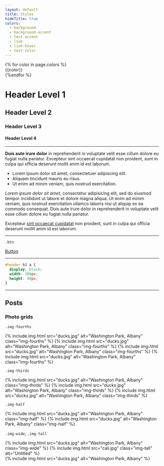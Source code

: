 ```yaml
---
layout: default
title: Styles
hideTitle: true
colors:
  - background
  - background-accent
  - text-accent
  - link
  - link-hover
  - text-color
---
```


<div class="blocks">
{% for color in page.colors %}
<div class="block-{{color}}">{{color}}</div>
{%endfor %}
</div>

# Header Level 1

## Header Level 2

### Header Level 3

#### Header Level 4

---

**Duis aute irure dolor** in reprehenderit in voluptate velit esse cillum dolore eu fugiat nulla pariatur. Excepteur sint occaecat cupidatat non proident, sunt in culpa qui officia deserunt mollit anim id est laborum.

- Lorem ipsum dolor sit amet, consectetuer adipiscing elit.
- Aliquam tincidunt mauris eu risus.
- Ut enim ad minim veniam, quis nostrud exercitation.

_Lorem ipsum dolor sit amet_, consectetur adipisicing elit, sed do eiusmod tempor incididunt ut labore et dolore magna aliqua. Ut enim ad minim veniam, quis nostrud exercitation ullamco laboris nisi ut aliquip ex ea commodo consequat. Duis aute irure dolor in reprehenderit in voluptate velit esse cillum dolore eu fugiat nulla pariatur.

Excepteur [sint occaecat cupidatat](../) non proident, sunt in culpa qui officia deserunt mollit anim id est laborum.

---

`.btn`

<a href="../" class="btn">Button</a>

---

```css
#header h1 a {
  display: block;
  width: 300px;
  height: 80px;
}
```

---

## Posts

### Photo grids

`.img-fourths`

<div class="post">
<div class="photos">
{% include img.html src="ducks.jpg" alt="Washington Park, Albany" class="img-fourths" %}
{% include img.html src="ducks.jpg" alt="Washington Park, Albany" class="img-fourths" %}
{% include img.html src="ducks.jpg" alt="Washington Park, Albany" class="img-fourths" %}
{% include img.html src="ducks.jpg" alt="Washington Park, Albany" class="img-fourths" %}
</div>
</div>

`.img-thirds`

<div class="post">
<div class="photos">
{% include img.html src="ducks.jpg" alt="Washington Park, Albany" class="img-thirds" %}
{% include img.html src="ducks.jpg" alt="Washington Park, Albany" class="img-thirds" %}
{% include img.html src="ducks.jpg" alt="Washington Park, Albany" class="img-thirds" %}
</div>
</div>

`.img-half`

<div class="post">
<div class="photos">
{% include img.html src="ducks.jpg" alt="Washington Park, Albany" class="img-half" %}
{% include img.html src="ducks.jpg" alt="Washington Park, Albany" class="img-half" %}
</div>
</div>

`.img-wide`, `.img-tall`

<div class="post">
<div class="photos">
{% include img.html src="ducks.jpg" alt="Washington Park, Albany" class="img-wide" %}
{% include img.html src="cali.jpg" class="img-tall" alt="Untitled" %}
</div>
</div>

<div class="post">
<div class="photos">
{% include img.html src="ducks.jpg" alt="Washington Park, Albany" %}
</div>
</div>
